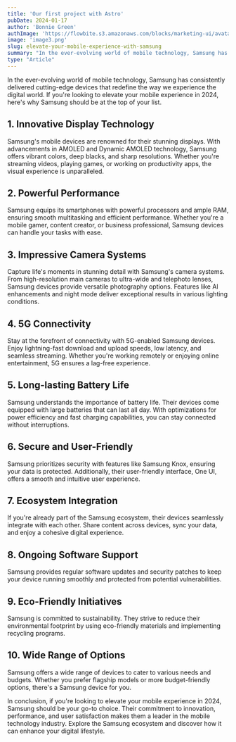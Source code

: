 ```yaml
---
title: 'Our first project with Astro'
pubDate: 2024-01-17
author: 'Bonnie Green'
authImage: 'https://flowbite.s3.amazonaws.com/blocks/marketing-ui/avatars/bonnie-green.png'
image: 'image3.png'
slug: elevate-your-mobile-experience-with-samsung
summary: "In the ever-evolving world of mobile technology, Samsung has consistently delivered cutting-edge devices that redefine the way we experience the digital world."
type: "Article"
---
```


In the ever-evolving world of mobile technology, Samsung has consistently delivered cutting-edge devices that redefine the way we experience the digital world. If you're looking to elevate your mobile experience in 2024, here's why Samsung should be at the top of your list.

## **1. Innovative Display Technology**

Samsung's mobile devices are renowned for their stunning displays. With advancements in AMOLED and Dynamic AMOLED technology, Samsung offers vibrant colors, deep blacks, and sharp resolutions. Whether you're streaming videos, playing games, or working on productivity apps, the visual experience is unparalleled.

## **2. Powerful Performance**

Samsung equips its smartphones with powerful processors and ample RAM, ensuring smooth multitasking and efficient performance. Whether you're a mobile gamer, content creator, or business professional, Samsung devices can handle your tasks with ease.

## **3. Impressive Camera Systems**

Capture life's moments in stunning detail with Samsung's camera systems. From high-resolution main cameras to ultra-wide and telephoto lenses, Samsung devices provide versatile photography options. Features like AI enhancements and night mode deliver exceptional results in various lighting conditions.

## **4. 5G Connectivity**

Stay at the forefront of connectivity with 5G-enabled Samsung devices. Enjoy lightning-fast download and upload speeds, low latency, and seamless streaming. Whether you're working remotely or enjoying online entertainment, 5G ensures a lag-free experience.

## **5. Long-lasting Battery Life**

Samsung understands the importance of battery life. Their devices come equipped with large batteries that can last all day. With optimizations for power efficiency and fast charging capabilities, you can stay connected without interruptions.

## **6. Secure and User-Friendly**

Samsung prioritizes security with features like Samsung Knox, ensuring your data is protected. Additionally, their user-friendly interface, One UI, offers a smooth and intuitive user experience.

## **7. Ecosystem Integration**

If you're already part of the Samsung ecosystem, their devices seamlessly integrate with each other. Share content across devices, sync your data, and enjoy a cohesive digital experience.

## **8. Ongoing Software Support**

Samsung provides regular software updates and security patches to keep your device running smoothly and protected from potential vulnerabilities.

## **9. Eco-Friendly Initiatives**

Samsung is committed to sustainability. They strive to reduce their environmental footprint by using eco-friendly materials and implementing recycling programs.

## **10. Wide Range of Options**

Samsung offers a wide range of devices to cater to various needs and budgets. Whether you prefer flagship models or more budget-friendly options, there's a Samsung device for you.

In conclusion, if you're looking to elevate your mobile experience in 2024, Samsung should be your go-to choice. Their commitment to innovation, performance, and user satisfaction makes them a leader in the mobile technology industry. Explore the Samsung ecosystem and discover how it can enhance your digital lifestyle.
